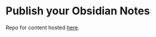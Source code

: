 # Publish your Obsidian Notes

Repo for content hosted [here](https://j-andrews7.github.io/KnowledgeDump).